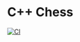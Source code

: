 # C++ Chess

[![CI](https://github.com/Toxe/chess/workflows/CI/badge.svg)](https://github.com/Toxe/chess/actions)
